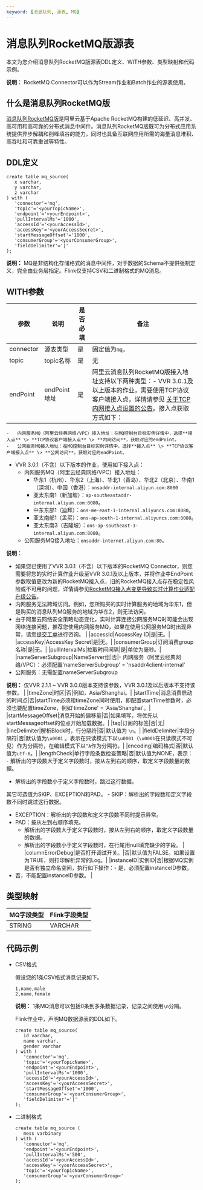 ```yaml
---
keyword: [消息队列, 源表, MQ]
---
```


# 消息队列RocketMQ版源表

本文为您介绍消息队列RocketMQ版源表DDL定义、WITH参数、类型映射和代码示例。

**说明：** RocketMQ Connector可以作为Stream作业和Batch作业的源表使用。

## 什么是消息队列RocketMQ版

[消息队列RocketMQ版]()是阿里云基于Apache RocketMQ构建的低延迟、高并发、高可用和高可靠的分布式消息中间件。消息队列RocketMQ版既可为分布式应用系统提供异步解耦和削峰填谷的能力，同时也具备互联网应用所需的海量消息堆积、高吞吐和可靠重试等特性。

## DDL定义

```
create table mq_source(
   x varchar,
   y varchar,
   z varchar
) with (
   'connector'='mq',
   'topic'='<yourTopicName>',
   'endpoint'='<yourEndpoint>',
   'pullIntervalMs'='1000',
   'accessId'='<yourAccessId>',
   'accessKey'='<yourAccessSecret>',
   'startMessageOffset'='1000',
   'consumerGroup'='<yourConsumerGroup>',
   'fieldDelimiter'='|'
);
```

**说明：** MQ是非结构化存储格式的消息中间件，对于数据的Schema不提供强制定义，完全由业务层指定。Flink仅支持CSV和二进制格式的MQ消息。

## WITH参数

|参数|说明|是否必填|备注|
|--|--|----|--|
|connector|源表类型|是|固定值为`mq`。|
|topic|topic名称|是|无|
|endPoint|endPoint地址|是|阿里云消息队列RocketMQ版接入地址支持以下两种类型：-   VVR 3.0.1及以上版本的作业，需要使用TCP协议客户端接入点，详情请参见 [关于TCP内网接入点设置的公告]()。接入点获取方式如下：
    -   内网服务MQ（阿里云经典网络/VPC）接入地址：在MQ控制台目标实例详情中，选择**接入点** \> **TCP协议客户端接入点** \> **内网访问**，获取对应的endPoint。
    -   公网服务MQ接入地址：在MQ控制台目标实例详情中，选择**接入点** \> **TCP协议客户端接入点** \> **公网访问**，获取对应的endPoint。
-   VVR 3.0.1（不含）以下版本的作业，使用如下接入点：
    -   内网服务MQ（阿里云经典网络/VPC）接入地址：
        -   华东1（杭州）、华东2（上海）、华北1（青岛）、华北2（北京）、华南1（深圳）、中国（香港）：`onsaddr-internal.aliyun.com:8080`
        -   亚太东南1（新加坡）：`ap-southeastaddr-internal.aliyun.com:8080`。
        -   中东东部1（迪拜）：`ons-me-east-1-internal.aliyuncs.com:8080`。
        -   亚太南部1（孟买）：`ons-ap-south-1-internal.aliyuncs.com:8080`。
        -   亚太东南3（吉隆坡）：`ons-ap-southeast-3-internal.aliyun.com:8080`。
    -   公网服务MQ接入地址：`onsaddr-internet.aliyun.com:80`。

**说明：**

-   如果您已使用了VVR 3.0.1（不含）以下版本的RocketMQ Connector，则您需要将您的实时计算作业升级至VVR 3.0.1及以上版本，并将作业中EndPoint参数取值更改为新的RocketMQ接入点，旧的RocketMQ接入点存在稳定性风险或不可用的问题，详情请参见[RocketMQ接入点变更导致实时计算作业适配升级公告](/cn.zh-CN/Flink全托管/产品公告.md)。
-   内网服务无法跨域访问。例如，您所购买的实时计算服务的地域为华东1，但是购买的消息队列MQ服务的地域为华东2，则无法访问。
-   由于阿里云网络安全策略动态变化，实时计算连接公网服务MQ时可能会出现网络连接问题，推荐您使用内网服务MQ，如果在使用公网服务MQ时出现异常，请您[提交工单](https://selfservice.console.aliyun.com/ticket/createIndex?accounttraceid=f7b76db740fa486baa4b63bd5848fbc1idrb)进行咨询。 |
|accessId|AccessKey ID|是|无。|
|accessKey|AccessKey Secret|是|无。|
|consumerGroup|订阅消费group名称|是|无。|
|pullIntervalMs|拉取时间间隔|是|单位为毫秒。|
|nameServerSubgroup|NameServer组|否|-   内网服务（阿里云经典网络/VPC）：必须配置'nameServerSubgroup' = 'nsaddr4client-internal'
-   公网服务：无需配置nameServerSubgroup

**说明：** 仅VVR 2.1.1 ~ VVR 3.0.0版本支持该参数，VVR 3.0.1及以后版本不支持该参数。 |
|timeZone|时区|否|例如，Asia/Shanghai。|
|startTime|消息消费启动的时间点|否|startTime必须和timeZone同时使用，即配置startTime参数时，必须也要配置timeZone，例如'timeZone' = 'Asia/Shanghai'。|
|startMessageOffset|消息开始的偏移量|否|如果填写，将优先以startMessageoffset的位点开始加载数据。|
|tag|订阅的标签|否|无|
|lineDelimiter|解析Block时，行分隔符|否|默认值为 `\n`。|
|fieldDelimiter|字段分隔符|否|默认值为`\u0001` 。表示在只读模式下以`\u0001`（`\u0001`在只读模式不可见）作为分隔符，在编辑模式下以`^A`作为分隔符。|
|encoding|编码格式|否|默认值为`utf-8`。|
|lengthCheck|单行字段条数检查策略|否|默认值为NONE，表示： -   解析出的字段数大于定义字段数时，按从左到右的顺序，取定义字段数量的数据。
-   解析出的字段数小于定义字段数时，跳过这行数据。

其它可选值为SKIP、EXCEPTION和PAD。 -   SKIP：解析出的字段数和定义字段数不同时跳过这行数据。
-   EXCEPTION：解析出的字段数和定义字段数不同时提示异常。
-   PAD：按从左到右顺序填充。
    -   解析出的字段数大于定义字段数时，按从左到右的顺序，取定义字段数量的数据。
    -   解析出的字段数小于定义字段数时，在行尾用null填充缺少的字段。 |
|columnErrorDebug|是否打开调试开关。|否|默认值为FALSE。如果设置为TRUE，则打印解析异常的Log。|
|instanceID|实例ID|否|根据MQ实例是否有独立命名空间，执行如下操作：-   是，必须配置instanceID参数。
-   否，不能配置instanceID参数。 |

## 类型映射

|MQ字段类型|Flink字段类型|
|------|---------|
|STRING|VARCHAR|

## 代码示例

-   CSV格式

    假设您的1条CSV格式消息记录如下。

    ```
    1,name,male 
    2,name,female
    ```

    **说明：** 1条MQ消息可以包括0条到多条数据记录，记录之间使用`\n`分隔。

    Flink作业中，声明MQ数据源表的DDL如下。

    ```
    create table mq_source(
       id varchar,
       name varchar,
       gender varchar
    ) with (
       'connector'='mq',
       'topic'='<yourTopicName>',
       'endpoint'='<yourEndpoint>',
       'pullIntervalMs'='1000',
       'accessId'='<yourAccessId>',
       'accessKey'='<yourAccessSecret>',
       'startMessageOffset'='1000',
       'consumerGroup'='<yourConsumerGroup>',
       'fieldDelimiter'='|'
    );
    ```

-   二进制格式

    ```
    create table mq_source (
       mess varbinary
    ) with (
       'connector'='mq',
       'endpoint'='<yourEndpoint>',
       'pullIntervalMs'='500',
       'accessId'='<yourAccessId>',
       'accessKey'='<yourAccessSecret>',
       'topic'='<yourTopicName>',
       'consumerGroup'='<yourConsumerGroup>'
    );
    ```


